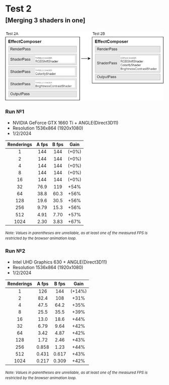 # Test 2<br><small><small>[Merging 3 shaders in one]</small></small>

<img src="test-2.png">

### Run №1

* NVIDIA GeForce GTX 1660 Ti + ANGLE(Direct3D11)
* Resolution 1536x864 (1920x1080)
* 1/2/2024

| Renderings | A fps | B fps | Gain |
| :-: | :-: | :-: | :-: |
| 1 | 144 | 144 | (+0%) |
| 2 | 144 | 144 | (+0%) |
| 4 | 144 | 144 | (+0%) |
| 8 | 144 | 144 | (+0%) |
| 16 | 144 | 144 | (+0%) |
| 32 | 76.9 | 119 | +54% |
| 64 | 38.8 | 60.3 | +56% |
| 128 | 19.6 | 30.5 | +56% |
| 256 | 9.79 | 15.3 | +56% |
| 512 | 4.91 | 7.70 | +57% |
| 1024 | 2.30 | 3.83 | +67% |

<small>*Note: Values in parentheses are unreliable, as at least
one of the measured FPS is restricted by the browser animation loop.*</small>




### Run №2

* Intel UHD Graphics 630 + ANGLE(Direct3D11)
* Resolution 1536x864 (1920x1080)
* 1/2/2024

| Renderings | A fps | B fps | Gain |
| :-: | :-: | :-: | :-: |
| 1 | 126 | 144 | (+14%) |
| 2 | 82.4 | 108 | +31% |
| 4 | 47.5 | 64.2 | +35% |
| 8 | 25.5 | 35.5 | +39% |
| 16 | 13.0 | 18.6 | +44% |
| 32 | 6.79 | 9.64 | +42% |
| 64 | 3.42 | 4.87 | +42% |
| 128 | 1.72 | 2.46 | +43% |
| 256 | 0.858 | 1.23 | +44% |
| 512 | 0.431 | 0.617 | +43% |
| 1024 | 0.217 | 0.309 | +42% |

<small>*Note: Values in parentheses are unreliable, as at least
one of the measured FPS is restricted by the browser animation loop.*</small>

